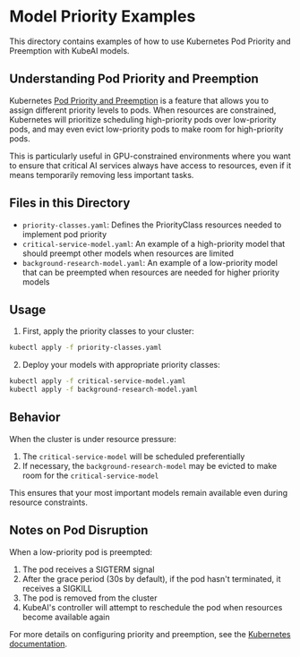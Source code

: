 # Model Priority Examples

This directory contains examples of how to use Kubernetes Pod Priority and Preemption with KubeAI models.

## Understanding Pod Priority and Preemption

Kubernetes [Pod Priority and Preemption](https://kubernetes.io/docs/concepts/scheduling-eviction/pod-priority-preemption/) is a feature that allows you to assign different priority levels to pods. When resources are constrained, Kubernetes will prioritize scheduling high-priority pods over low-priority pods, and may even evict low-priority pods to make room for high-priority pods.

This is particularly useful in GPU-constrained environments where you want to ensure that critical AI services always have access to resources, even if it means temporarily removing less important tasks.

## Files in this Directory

- `priority-classes.yaml`: Defines the PriorityClass resources needed to implement pod priority
- `critical-service-model.yaml`: An example of a high-priority model that should preempt other models when resources are limited
- `background-research-model.yaml`: An example of a low-priority model that can be preempted when resources are needed for higher priority models

## Usage

1. First, apply the priority classes to your cluster:

```bash
kubectl apply -f priority-classes.yaml
```

2. Deploy your models with appropriate priority classes:

```bash
kubectl apply -f critical-service-model.yaml
kubectl apply -f background-research-model.yaml
```

## Behavior

When the cluster is under resource pressure:

1. The `critical-service-model` will be scheduled preferentially
2. If necessary, the `background-research-model` may be evicted to make room for the `critical-service-model`

This ensures that your most important models remain available even during resource constraints.

## Notes on Pod Disruption

When a low-priority pod is preempted:

1. The pod receives a SIGTERM signal
2. After the grace period (30s by default), if the pod hasn't terminated, it receives a SIGKILL
3. The pod is removed from the cluster
4. KubeAI's controller will attempt to reschedule the pod when resources become available again

For more details on configuring priority and preemption, see the [Kubernetes documentation](https://kubernetes.io/docs/concepts/scheduling-eviction/pod-priority-preemption/). 